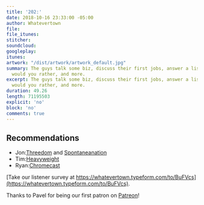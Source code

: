 ```yaml
---
title: '202:'
date: 2018-10-16 23:33:00 -05:00
author: Whatevertown
file: 
file_itunes: 
stitcher: 
soundcloud: 
googleplay: 
itunes: 
artwork: "/dist/artwork/artwork_default.jpg"
summary: The guys talk some biz, discuss their first jobs, answer a listener submitted
  would you rather, and more.
excerpt: The guys talk some biz, discuss their first jobs, answer a listener submitted
  would you rather, and more.
duration: 49.26
length: 71195503
explicit: 'no'
block: 'no'
comments: true
---
```


## Recommendations
- Jon:[Threedom](https://www.earwolf.com/show/threedom/) and [Spontaneanation](https://www.earwolf.com/show/spontaneanation-with-paul-f-tompkins/)
- Tim:[Heavyweight](https://www.gimletmedia.com/heavyweight)
- Ryan:[Chromecast](https://store.google.com/us/product/chromecast)

[Take our listener survey at https://whatevertown.typeform.com/to/BuFVcs](https://whatevertown.typeform.com/to/BuFVcs).

Thanks to Pavel for being our first patron on [Patreon](https://www.patreon.com/whatevertown)!
